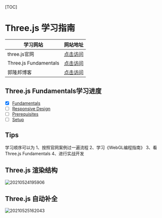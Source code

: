 [TOC]

# Three.js 学习指南
|学习网站|网站地址|
|---|---|
| three.js官网 | [点击访问](https://threejs.org/) |
| Three.js Fundamentals | [点击访问](https://threejsfundamentals.org/) |
|郭隆邦博客| [点击访问](http://yanhuangxueyuan.com/) |

## Three.js Fundamentals学习进度
- [x] [Fundamentals](https://threejsfundamentals.org/threejs/lessons/threejs-fundamentals.html)
- [ ] [Responsive Design](https://threejsfundamentals.org/threejs/lessons/threejs-responsive.html)
- [ ] [Prerequisites](https://threejsfundamentals.org/threejs/lessons/threejs-prerequisites.html)
- [ ] [Setup](https://threejsfundamentals.org/threejs/lessons/threejs-setup.html)

## Tips
学习顺序可以为
1、按照官网案例过一遍流程
2、学习《WebGL编程指南》
3、看Three.js Fundamentals
4、进行实战开发

## Three.js 渲染结构
![20210524195906](https://cdn.jsdelivr.net/gh/FriedrichHayec/Pic@master/Blogs/Pictures20210524195906.png)

## Three.js 自动补全
![20210525162043](https://cdn.jsdelivr.net/gh/FriedrichHayec/Pic@master/Blogs/Pictures20210525162043.png)

